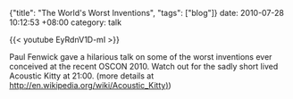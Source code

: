 {"title": "The World's Worst Inventions", "tags": ["blog"]}
date: 2010-07-28 10:12:53 +08:00
category: talk

{{< youtube EyRdnV1D-mI >}}

Paul Fenwick gave a hilarious talk on some of the worst inventions ever
conceived at the recent OSCON 2010. Watch out for the sadly short lived
Acoustic Kitty at 21:00. (more details at [http://en.wikipedia.org/wiki/Acoustic_Kitty)](http://en.wikipedia.org/wiki/Acoustic_Kitty))
